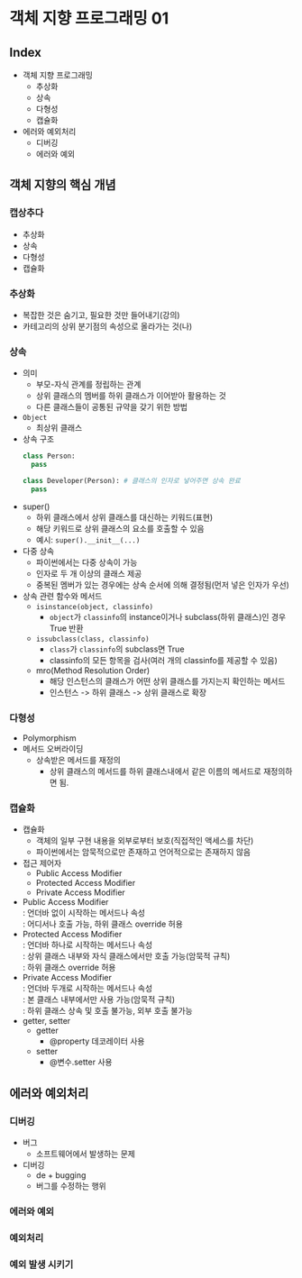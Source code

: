 # **객체 지향 프로그래밍 01**
## Index
- 객체 지향 프로그래밍
  - 추상화
  - 상속
  - 다형성
  - 캡슐화
- 에러와 예외처리
  - 디버깅
  - 에러와 예외

## 객체 지향의 핵심 개념
### 캡상추다
- 추상화
- 상속
- 다형성
- 캡슐화
### 추상화
- 복잡한 것은 숨기고, 필요한 것만 들어내기(강의)
- 카테고리의 상위 분기점의 속성으로 올라가는 것(나)
### 상속
- 의미
  - 부모-자식 관계를 정립하는 관계
  - 상위 클래스의 멤버를 하위 클래스가 이어받아 활용하는 것
  - 다른 클래스들이 공통된 규약을 갖기 위한 방법
- `Object`
  - 최상위 클래스
- 상속 구조
  ```python
  class Person:
    pass

  class Developer(Person): # 클래스의 인자로 넣어주면 상속 완료
    pass
  ```
- super()
  - 하위 클래스에서 상위 클래스를 대신하는 키워드(표현)
  - 해당 키워드로 상위 클래스의 요소를 호출할 수 있음
  - 예시: `super().__init__(...)`
- 다중 상속
  - 파이썬에서는 다중 상속이 가능
  - 인자로 두 개 이상의 클래스 제공
  - 중복된 멤버가 있는 경우에는 상속 순서에 의해 결정됨(먼저 넣은 인자가 우선)
- 상속 관련 함수와 메서드
  - `isinstance(object, classinfo)`
    - `object`가 `classinfo`의 instance이거나 subclass(하위 클래스)인 경우 True 반환
  - `issubclass(class, classinfo)`
    - `class`가 `classinfo`의 subclass면 True
    - classinfo의 모든 항목을 검사(여러 개의 classinfo를 제공할 수 있음)
  - mro(Method Resolution Order)
    - 해당 인스턴스의 클래스가 어떤 상위 클래스를 가지는지 확인하는 메서드
    - 인스턴스 -> 하위 클래스 -> 상위 클래스로 확장
### 다형성
- Polymorphism
- 메서드 오버라이딩
  - 상속받은 메서드를 재정의
    - 상위 클래스의 메서드를 하위 클래스내에서 같은 이름의 메서드로 재정의하면 됨.
### 캡슐화
- 캡슐화
  - 객체의 일부 구현 내용을 외부로부터 보호(직접적인 액세스를 차단)
  - 파이썬에서는 암묵적으로만 존재하고 언어적으로는 존재하지 않음
- 접근 제어자
  - Public Access Modifier
  - Protected Access Modifier
  - Private Access Modifier
- Public Access Modifier  
: 언더바 없이 시작하는 메서드나 속성  
: 어디서나 호출 가능, 하위 클래스 override 허용
- Protected Access Modifier  
: 언더바 하나로 시작하는 메서드나 속성  
: 상위 클래스 내부와 자식 클래스에서만 호출 가능(암묵적 규칙)  
: 하위 클래스 override 허용
- Private Access Modifier  
: 언더바 두개로 시작하는 메서드나 속성  
: 본 클래스 내부에서만 사용 가능(암묵적 규칙)  
: 하위 클래스 상속 및 호출 불가능, 외부 호출 불가능
- getter, setter
  - getter
    - @property 데코레이터 사용
  - setter
    - @변수.setter 사용

## 에러와 예외처리
### 디버깅
- 버그
  - 소프트웨어에서 발생하는 문제
- 디버깅
  - de + bugging
  - 버그를 수정하는 행위
### 에러와 예외
### 예외처리
### 예외 발생 시키기